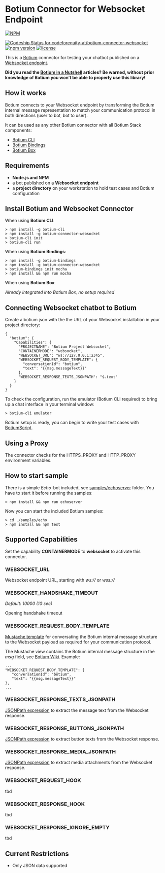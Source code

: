 # Botium Connector for Websocket Endpoint

[![NPM](https://nodei.co/npm/botium-connector-websocket.png?downloads=true&downloadRank=true&stars=true)](https://nodei.co/npm/botium-connector-websocket/)

[![Codeship Status for codeforequity-at/botium-connector-websocket](https://app.codeship.com/projects/60211350-dba2-0137-2a2e-422ecf3ee4c1/status?branch=master)](https://app.codeship.com/projects/371437)
[![npm version](https://badge.fury.io/js/botium-connector-websocket.svg)](https://badge.fury.io/js/botium-connector-websocket)
[![license](https://img.shields.io/github/license/mashape/apistatus.svg)]()

This is a [Botium](https://github.com/codeforequity-at/botium-core) connector for testing your chatbot published on a [Websocket endpoint](https://en.wikipedia.org/wiki/WebSocket).

__Did you read the [Botium in a Nutshell](https://medium.com/@floriantreml/botium-in-a-nutshell-part-1-overview-f8d0ceaf8fb4) articles? Be warned, without prior knowledge of Botium you won't be able to properly use this library!__

## How it works
Botium connects to your Websocket endpoint by transforming the Botium internal message representation to match your communication protocol in both directions (user to bot, bot to user).

It can be used as any other Botium connector with all Botium Stack components:
* [Botium CLI](https://github.com/codeforequity-at/botium-cli/)
* [Botium Bindings](https://github.com/codeforequity-at/botium-bindings/)
* [Botium Box](https://www.botium.at)

## Requirements
* **Node.js and NPM**
* a bot published on a **Websocket endpoint**
* a **project directory** on your workstation to hold test cases and Botium configuration

## Install Botium and Websocket Connector

When using __Botium CLI__:

```
> npm install -g botium-cli
> npm install -g botium-connector-websocket
> botium-cli init
> botium-cli run
```

When using __Botium Bindings__:

```
> npm install -g botium-bindings
> npm install -g botium-connector-websocket
> botium-bindings init mocha
> npm install && npm run mocha
```

When using __Botium Box__:

_Already integrated into Botium Box, no setup required_

## Connecting Websocket chatbot to Botium

Create a botium.json with the the URL of your Websocket installation in your project directory:

```
{
  "botium": {
    "Capabilities": {
      "PROJECTNAME": "Botium Project Websocket",
      "CONTAINERMODE": "websocket",
      "WEBSOCKET_URL": "ws://127.0.0.1:2345",
      "WEBSOCKET_REQUEST_BODY_TEMPLATE": {
        "conversationId": "botium",
        "text": "{{msg.messageText}}"
      },
      "WEBSOCKET_RESPONSE_TEXTS_JSONPATH": "$.text"
    }
  }
}
```

To check the configuration, run the emulator (Botium CLI required) to bring up a chat interface in your terminal window:

```
> botium-cli emulator
```

Botium setup is ready, you can begin to write your test cases with [BotiumScript](https://botium.atlassian.net/wiki/spaces/BOTIUM/pages/491664/Botium+Scripting+-+BotiumScript).

## Using a Proxy

The connector checks for the HTTPS_PROXY and HTTP_PROXY environment variables.

## How to start sample

There is a simple *Echo*-bot included, see [samples/echoserver](./samples/echoserver) folder. You have to start it before running the samples:

```
> npm install && npm run echoserver
```

Now you can start the included Botium samples:

```
> cd ./samples/echo
> npm install && npm test
```

## Supported Capabilities

Set the capability __CONTAINERMODE__ to __websocket__ to activate this connector.

### WEBSOCKET_URL
Websocket endpoint URL, starting with _ws://_ or _wss://_

### WEBSOCKET_HANDSHAKE_TIMEOUT
_Default: 10000 (10 sec)_

Opening handshake timeout

### WEBSOCKET_REQUEST_BODY_TEMPLATE
[Mustache template](https://mustache.github.io/) for conversating the Botium internal message structure to the Websocket payload as required for your communication protocol.

The Mustache view contains the Botium internal message structure in the _msg_ field, see [Botium Wiki](https://botium.atlassian.net/wiki/spaces/BOTIUM/pages/38502401/Howto+develop+your+own+Botium+connector#The-outgoing-message). Example:

    ...
    "WEBSOCKET_REQUEST_BODY_TEMPLATE": {
       "conversationId": "botium",
       "text": "{{msg.messageText}}"
    },
    ...

### WEBSOCKET_RESPONSE_TEXTS_JSONPATH
[JSONPath expression](https://github.com/dchester/jsonpath) to extract the message text from the Websocket response.

### WEBSOCKET_RESPONSE_BUTTONS_JSONPATH
[JSONPath expression](https://github.com/dchester/jsonpath) to extract button texts from the Websocket response.

### WEBSOCKET_RESPONSE_MEDIA_JSONPATH
[JSONPath expression](https://github.com/dchester/jsonpath) to extract media attachments from the Websocket response.

### WEBSOCKET_REQUEST_HOOK
tbd

### WEBSOCKET_RESPONSE_HOOK
tbd

### WEBSOCKET_RESPONSE_IGNORE_EMPTY
tbd

## Current Restrictions

* Only JSON data supported


